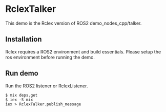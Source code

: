 # RclexTalker

This demo is the Rclex version of ROS2 demo_nodes_cpp/talker.

## Installation
Rclex requires a ROS2 environment and build essentials.
Please setup the ros environment before running the demo.

## Run demo
Run the ROS2 listener or RclexListener.

```
$ mix deps.get
$ iex -S mix
iex > RclexTalker.publish_message
```
